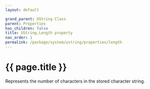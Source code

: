 ```yaml
---
layout: default

grand_parent: UString Class
parent: Properties
has_children: false
title: UString.Length property
nav_order: 1
permalink: /package/system/ustring/properties/length
---
```

# {{ page.title }}

Represents the number of characters in the stored character string.